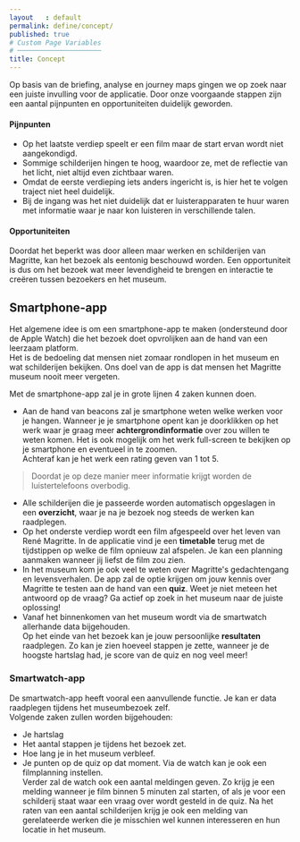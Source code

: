 ```yaml
---
layout   : default
permalink: define/concept/
published: true
# Custom Page Variables
# ─────────────────────
title: Concept
---
```

Op basis van de briefing, analyse en journey maps gingen we op zoek naar een juiste invulling voor de applicatie.
Door onze voorgaande stappen zijn een aantal pijnpunten en opportuniteiten duidelijk geworden.

#### Pijnpunten
- Op het laatste verdiep speelt er een film maar de start ervan wordt niet aangekondigd.
- Sommige schilderijen hingen te hoog, waardoor ze, met de reflectie van het licht, niet altijd even zichtbaar waren.
- Omdat de eerste verdieping iets anders ingericht is, is hier het te volgen traject niet heel duidelijk. 
- Bij de ingang was het niet duidelijk dat er luisterapparaten te huur waren met informatie waar je naar kon luisteren in verschillende talen.

#### Opportuniteiten
Doordat het beperkt was door alleen maar werken en schilderijen van Magritte, kan het bezoek als eentonig beschouwd worden. Een opportuniteit is dus om het bezoek wat meer levendigheid te brengen en interactie te creëren tussen bezoekers en het museum. 

## Smartphone-app
Het algemene idee is om een smartphone-app te maken (ondersteund door de Apple Watch) die het bezoek doet opvrolijken aan de hand van een leerzaam platform.  
Het is de bedoeling dat mensen niet zomaar rondlopen in het museum en wat schilderijen bekijken. Ons doel van de app is dat mensen het Magritte museum nooit meer vergeten. 

Met de smartphone-app zal je in grote lijnen 4 zaken kunnen doen.
- Aan de hand van beacons zal je smartphone weten welke werken voor je hangen. Wanneer je je smartphone opent kan je doorklikken op het werk waar je graag meer **achtergrondinformatie** over zou willen te weten komen. Het is ook mogelijk om het werk full-screen te bekijken op je smartphone en eventueel in te zoomen.  
Achteraf kan je het werk een rating geven van 1 tot 5. 
> Doordat je op deze manier meer informatie krijgt worden de luistertelefoons overbodig.
- Alle schilderijen die je passeerde worden automatisch opgeslagen in een **overzicht**, waar je na je bezoek nog steeds de werken kan raadplegen.
- Op het onderste verdiep wordt een film afgespeeld over het leven van René Magritte. In de applicatie vind je een **timetable** terug met de tijdstippen op welke de film opnieuw zal afspelen. Je kan een planning aanmaken wanneer jij liefst de film zou zien.
- In het museum kom je ook veel te weten over Magritte's gedachtengang en levensverhalen. De app zal de optie krijgen om jouw kennis over Magritte te testen aan de hand van een **quiz**. Weet je niet meteen het antwoord op de vraag? Ga actief op zoek in het museum naar de juiste oplossing!
- Vanaf het binnenkomen van het museum wordt via de smartwatch allerhande data bijgehouden.  
Op het einde van het bezoek kan je jouw persoonlijke **resultaten** raadplegen. Zo kan je zien hoeveel stappen je zette, wanneer je de hoogste hartslag had, je score van de quiz en nog veel meer!

### Smartwatch-app
De smartwatch-app heeft vooral een aanvullende functie. Je kan er data raadplegen tijdens het museumbezoek zelf.  
Volgende zaken zullen worden bijgehouden:
- Je hartslag 
- Het aantal stappen je tijdens het bezoek zet.
- Hoe lang je in het museum verbleef.
- Je punten op de quiz op dat moment. 
Via de watch kan je ook een filmplanning instellen.  
Verder zal de watch ook een aantal meldingen geven. Zo krijg je een melding wanneer je film binnen 5 minuten zal starten, of als je voor een schilderij staat waar een vraag over wordt gesteld in de quiz. Na het raten van een aantal schilderijen krijg je ook een melding van gerelateerde werken die je misschien wel kunnen interesseren en hun locatie in het museum.
